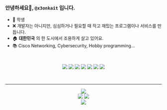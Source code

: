 ### 안녕하세요👋, `@x3onkait` 입니다.

- 🤞 학생
- ❌ 개발자는 아니지만, 심심하거나 필요할 때 작고 재밌는 프로그램이나 서비스를 만듭니다.
- 🏠 **대한민국** 의 한 도시에서 조용하게 살고 있어요.
- 📚 Cisco Networking, Cybersecurity, Hobby programming...

<br>

  <p align="center"> 
      <img src="https://img.shields.io/badge/Python-3776AB?style=for-the-badge&logo=python&logoColor=white">
      <img src="https://img.shields.io/badge/PHP-777BB4?style=for-the-badge&logo=php&logoColor=white">
      <img src="https://img.shields.io/badge/MySQL-005C84?style=for-the-badge&logo=mysql&logoColor=white"> 
      <img src="https://img.shields.io/badge/JavaScript-323330?style=for-the-badge&logo=javascript&logoColor=F7DF1E">
      <img src="https://img.shields.io/badge/HTML5-E34F26?style=for-the-badge&logo=html5&logoColor=white">
      <img src="https://img.shields.io/badge/CSS3-1572B6?style=for-the-badge&logo=css3&logoColor=white">
      <img src="https://img.shields.io/badge/Apache-D22128?style=for-the-badge&logo=Apache&logoColor=white"> <br>
  </p>

<br>

* * *

<p align="center">
  <img src="https://github-readme-streak-stats.herokuapp.com/?user=x3onkait"><br>
  <img src="https://github-readme-stats.vercel.app/api?username=x3onkait&show_icons=true&hide=contribs">
  <img src="https://github-readme-stats.vercel.app/api/top-langs/?username=x3onkait&layout=compact"><br>
  <img src="https://gpvc.arturio.dev/x3onkait">
</p>
